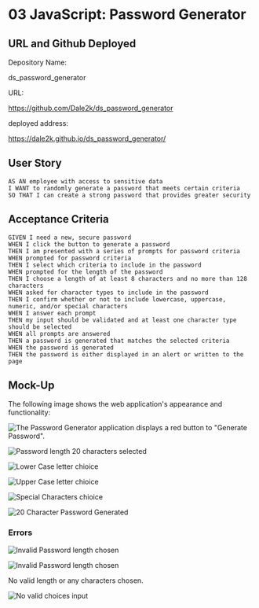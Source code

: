 # 03 JavaScript: Password Generator

## URL and Github Deployed

Depository Name:

ds_password_generator

URL:

https://github.com/Dale2k/ds_password_generator

deployed address:

https://dale2k.github.io/ds_password_generator/

## User Story

```
AS AN employee with access to sensitive data
I WANT to randomly generate a password that meets certain criteria
SO THAT I can create a strong password that provides greater security
```

## Acceptance Criteria

```
GIVEN I need a new, secure password
WHEN I click the button to generate a password
THEN I am presented with a series of prompts for password criteria
WHEN prompted for password criteria
THEN I select which criteria to include in the password
WHEN prompted for the length of the password
THEN I choose a length of at least 8 characters and no more than 128 characters
WHEN asked for character types to include in the password
THEN I confirm whether or not to include lowercase, uppercase, numeric, and/or special characters
WHEN I answer each prompt
THEN my input should be validated and at least one character type should be selected
WHEN all prompts are answered
THEN a password is generated that matches the selected criteria
WHEN the password is generated
THEN the password is either displayed in an alert or written to the page
```

## Mock-Up

The following image shows the web application's appearance and functionality:

![The Password Generator application displays a red button to "Generate Password".](./assets/Images/javascript-homework-demo.png)




![Password length 20 characters selected](./assets/Images/Password_Length_20_Selection.png)




![Lower Case letter chioice](./assets/Images/Lower_Case_Choice.png)




![Upper Case letter chioice](./assets/Images/Upper_Case_Choice.png)





![Special Characters chioice](./assets/Images/Special_Char_Choice.png)




![20 Character Password Generated](./assets/Images/20_Character_Password_Generated.png)

### Errors


![Invalid Password length chosen](./assets/Images/Invalid_Length_Message.png)


![Invalid Password length chosen](./assets/Images/Invalid_Length_Output.png)


No valid length or any characters chosen.

![No valid choices input](./assets/Images/Message_No_Valid_Choices_Input.png)












